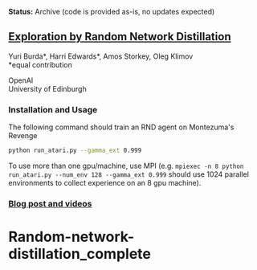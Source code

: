 **Status:** Archive (code is provided as-is, no updates expected)

## [Exploration by Random Network Distillation](https://arxiv.org/abs/1810.12894) ##


Yuri Burda*, Harri Edwards*, Amos Storkey, Oleg Klimov<br/>
&#42;equal contribution

OpenAI<br/>
University of Edinburgh


### Installation and Usage
The following command should train an RND agent on Montezuma's Revenge
```bash
python run_atari.py --gamma_ext 0.999
```
To use more than one gpu/machine, use MPI (e.g. `mpiexec -n 8 python run_atari.py --num_env 128 --gamma_ext 0.999` should use 1024 parallel environments to collect experience on an 8 gpu machine). 

### [Blog post and videos](https://blog.openai.com/reinforcement-learning-with-prediction-based-rewards/)
# Random-network-distillation_complete
